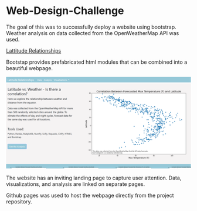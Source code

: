 # Web-Design-Challenge
The goal of this was to successfully deploy a website using bootstrap. Weather analysis on data collected from the OpenWeatherMap API was used. 

[Lattitude Relationships](https://bakerv.github.io/API-Challenge/index.html)

Bootstap provides prefabricated html modules that can be combined into a beautiful webpage.

[<img src="https://github.com/bakerv/Web-Design-Challenge/blob/main/WebVisualizations/Visualizations/Deployment.PNG">](https://bakerv.github.io/API-Challenge/index.html)

The website has an inviting landing page to capture user attention. Data, visualizations, and analysis are linked on separate pages.

Github pages was used to host the webpage directly from the project repository. 
